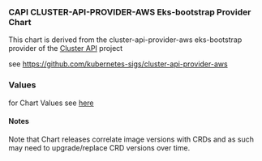 ### CAPI CLUSTER-API-PROVIDER-AWS Eks-bootstrap Provider Chart

This chart is derived from the cluster-api-provider-aws eks-bootstrap provider of the [Cluster API](https://cluster-api.sigs.k8s.io) project 

see https://github.com/kubernetes-sigs/cluster-api-provider-aws

### Values
for Chart Values see [here](charts/capa-bootstrap/README.md)

#### Notes

Note that Chart releases correlate image versions with CRDs and as such may need to upgrade/replace CRD versions over time.

